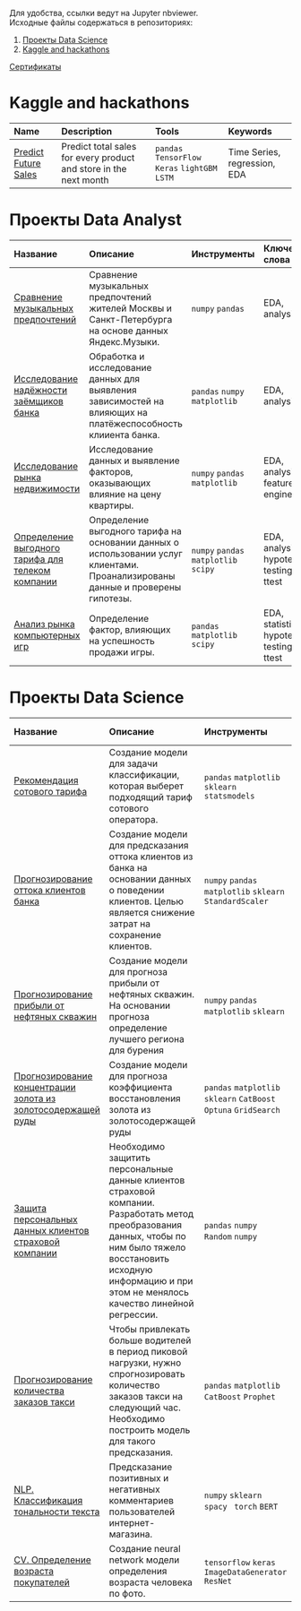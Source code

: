 Для удобства, ссылки ведут на Jupyter nbviewer.  
Исходные файлы содержаться в репозиториях:
1. [Проекты Data Science](https://github.com/mrkvsv/Data_Science_projects)  
2. [Kaggle and hackathons](https://github.com/mrkvsv/Kaggle-and-hackathons)  

[Сертификаты](https://github.com/mrkvsv/Certificates)

# Kaggle and hackathons

| Name | Description | Tools |  Keywords  |
| :------------------- | :---------------------- | :---------------------- | :------ |
| [Predict Future Sales](https://nbviewer.org/github/mrkvsv/Kaggle-and-hackathons/blob/main/Predict%20Future%20Sales/Kagle_Sales.ipynb) | Predict total sales for every product and store in the next month | `pandas` `TensorFlow` `Keras`  `lightGBM` `LSTM` | Time Series, regression, EDA |

# Проекты Data Analyst

| **Название** | **Описание** | **Инструменты** |  **Ключевые слова**  |
| :------------------- | :---------------------- | :---------------------- | :------ |
| [Сравнение музыкальных предпочтений](https://nbviewer.org/github/mrkvsv/Data_Science_projects/blob/main/music/%D0%AF%D0%BD%D0%B4%D0%B5%D0%BA%D1%81%20%D0%9C%D1%83%D0%B7%D1%8B%D0%BA%D0%B0%20DA.ipynb) |  Сравнение музыкальных предпочтений жителей Москвы и Санкт-Петербурга на основе данных Яндекс.Музыки. | `numpy` `pandas` | EDA, analysis |
| [Исследование надёжности заёмщиков банка](https://nbviewer.org/github/mrkvsv/Data_Science_projects/blob/main/bank%20customers/%D0%9D%D0%B0%D0%B4%D1%91%D0%B6%D0%BD%D0%BE%D1%81%D1%82%D1%8C%20%D0%B7%D0%B0%D1%91%D0%BC%D1%89%D0%B8%D0%BA%D0%BE%D0%B2.ipynb) | Обработка и исследование данных для выявления зависимостей на влияющих на платёжеспособность клииента банка. | `pandas` `numpy` `matplotlib` | EDA, analysis |
| [Исследование рынка недвижимости](https://nbviewer.org/github/mrkvsv/Data_Science_projects/blob/main/Real%20estate/%D0%A0%D1%8B%D0%BD%D0%BE%D0%BA%20%D0%BD%D0%B5%D0%B4%D0%B2%D0%B8%D0%B6%D0%B8%D0%BC%D0%BE%D1%81%D1%82%D0%B8.ipynb) |  Исследование данных и выявление факторов, оказывающих влияние на цену квартиры. | `numpy` `pandas` `matplotlib` | EDA, analysis, feature engineering |
| [Определение выгодного тарифа для телеком компании](https://nbviewer.org/github/mrkvsv/Data_Science_projects/blob/main/Cellular%20tariff/%D0%A1%D1%80%D0%B0%D0%B2%D0%BD%D0%B5%D0%BD%D0%B8%D0%B5%20%D1%82%D0%B0%D1%80%D0%B8%D1%84%D0%BE%D0%B2.ipynb) | Определение выгодного тарифа на основании данных о использовании услуг клиентами. Проанализированы данные и проверены гипотезы. | `numpy` `pandas` `matplotlib`  `scipy` | EDA, analysis, hypotesys testing, ttest |
| [Анализ рынка компьютерных игр](https://nbviewer.org/github/mrkvsv/Data_Science_projects/blob/main/Game/%D0%90%D0%BD%D0%B0%D0%BB%D0%B8%D0%B7%20%D0%B8%D0%B3%D1%80.ipynb) | Определение фактор, влияющих на успешность продажи игры. | `pandas` `matplotlib` `scipy` | EDA, statistics, hypotesys testing, ttest |



# Проекты Data Science 
 
| Название | Описание | Инструменты |  Ключевые слова  |
| :------------------- | :---------------------- | :---------------------- | :------ |
| [Рекомендация сотового тарифа](https://nbviewer.org/github/mrkvsv/Data_Science_projects/blob/main/Tariff%20recommendation/%D0%A0%D0%B5%D0%BA%D0%BE%D0%BC%D0%B5%D0%BD%D0%B4%D0%B0%D1%86%D0%B8%D1%8F%20%D1%82%D0%B0%D1%80%D0%B8%D1%84%D0%BE%D0%B2.ipynb) | Создание модели для задачи классификации, которая выберет подходящий тариф сотового оператора. | `pandas` `matplotlib` `sklearn`  `statsmodels` | Time Series, regression, classification |
| [Прогнозирование оттока клиентов банка](https://nbviewer.org/github/mrkvsv/Data_Science_projects/blob/main/Bank%20clients/%D0%9E%D1%82%D1%82%D0%BE%D0%BA%20%D0%BA%D0%BB%D0%B8%D0%B5%D0%BD%D1%82%D0%BE%D0%B2%20%D0%B1%D0%B0%D0%BD%D0%BA%D0%B0.ipynb) | Создание модели для предсказания оттока клиентов из банка на основании данных о поведении клиентов. Целью является снижение затрат на сохранение клиентов. | `numpy` `pandas` `matplotlib` `sklearn` `StandardScaler` | EDA, analysis, feature engineering, ROC-AUC, upsampling, unbalanced classification |
| [Прогнозирование прибыли от нефтяных скважин](https://nbviewer.org/github/mrkvsv/Data_Science_projects/blob/main/Oil%20wells/ML%20%D0%9D%D0%B5%D1%84%D1%82%D1%8C.ipynb) | Создание модели для прогноза прибыли от нефтяных скважин. На основании прогноза определение лучшего региона для бурения | `numpy` `pandas` `matplotlib` `sklearn` | EDA, analysis, regression, ROC-AUC|
| [Прогнозирование концентрации золота из золотосодержащей руды](https://nbviewer.org/github/mrkvsv/Data_Science_projects/blob/main/Gold%20processing/%D0%92%D0%BE%D1%81%D1%81%D1%82%D0%B0%D0%BD%D0%BE%D0%B2%D0%BB%D0%B5%D0%BD%D0%B8%D0%B5%20%D0%B7%D0%BE%D0%BB%D0%BE%D1%82%D0%B0.ipynb) | Создание модели для прогноза коэффициента восстановления золота из золотосодержащей руды | `pandas` `matplotlib` `sklearn` `CatBoost` `Optuna` `GridSearch` | EDA, regression,  gradient boosting|
| [Защита персональных данных клиентов страховой компании](https://nbviewer.org/github/mrkvsv/Data_Science_projects/blob/main/Data%20protection/%D0%97%D0%B0%D1%89%D0%B8%D1%82%D0%B0_%D0%BF%D0%B5%D1%80%D1%81%D0%BE%D0%BD%D0%B0%D0%BB%D1%8C%D0%BD%D1%8B%D1%85_%D0%B4%D0%B0%D0%BD%D0%BD%D1%8B%D1%85.ipynb) | Необходимо защитить персональные данные клиентов страховой компании. Разработать метод преобразования данных, чтобы по ним было тяжело восстановить исходную информацию и при этом не менялось качество линейной регрессии. | `pandas` `numpy` `Random` `numpy`  | EDA, regression|
| [Прогнозирование количества заказов такси](https://nbviewer.org/github/mrkvsv/Data_Science_projects/blob/main/Taxi/%D0%A2%D0%B0%D0%BA%D1%81%D0%B8.ipynb) | Чтобы привлекать больше водителей в период пиковой нагрузки, нужно спрогнозировать количество заказов такси на следующий час. Необходимо построить модель для такого предсказания.| `pandas` `matplotlib` `CatBoost` `Prophet`  | Time Series, regression, gradient boosting|
| [NLP. Классификация тональности текста](https://nbviewer.org/github/mrkvsv/Data_Science_projects/blob/main/Toxic%20comments/NLP%20comments.ipynb) |Предсказание позитивных и негативных комментариев пользователей интернет-магазина.| `numpy` `sklearn` `spacy ` `torch` `BERT` | NLP, TF-IDF, classification|
| [CV. Определение возраста покупателей](https://nbviewer.org/github/mrkvsv/Data_Science_projects/blob/main/CV_age/CV_age.ipynb) |Создание neural network модели определения возраста человека по фото.|`tensorflow` `keras` `ImageDataGenerator` `ResNet` | CV, CNN, neural network, classification|
